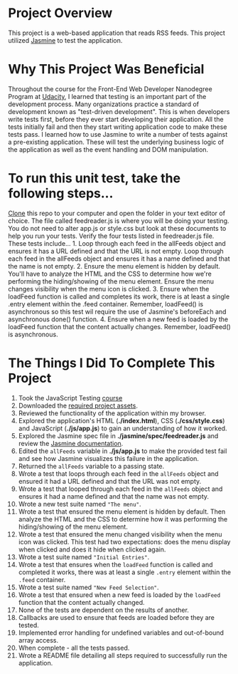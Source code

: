 # Project Overview

This project is a web-based application that reads RSS feeds. This project utilized [Jasmine](http://jasmine.github.io/) to test the application. 

# Why This Project Was Beneficial
Throughout the course for the Front-End Web Developer Nanodegree Program at [Udacity](http://www.udacity.com), I learned that testing is an important part of the development process. Many organizations practice a standard of development known as "test-driven development". This is when developers write tests first, before they ever start developing their application. All the tests initially fail and then they start writing application code to make these tests pass. I learned how to use Jasmine to write a number of tests against a pre-existing application. These will test the underlying business logic of the application as well as the event handling and DOM manipulation.

# To run this unit test, take the following steps...
[Clone](https://github.com/udacity/frontend-nanodegree-feedreader) this repo to your computer and open the folder in your text editor of choice.
The file called feedreader.js is where you will be doing your testing. You do not need to alter app.js or style.css but look at these documents to help you run your tests.
Verify the four tests listed in feedreader.js file. These tests include...
    1. Loop through each feed in the allFeeds object and ensures it has a URL defined and that the URL is not empty. Loop through each feed in the allFeeds object and ensures it has a name defined and that the name is not empty.
    2. Ensure the menu element is hidden by default. You'll have to analyze the HTML and the CSS to determine how we're performing the hiding/showing of the menu element. Ensure the menu changes visibility when the menu icon is clicked.
    3. Ensure when the loadFeed function is called and completes its work, there is at least a single .entry element within the .feed container. Remember, loadFeed() is asynchronous so this test wil require the use of Jasmine's beforeEach and asynchronous done() function.
    4. Ensure when a new feed is loaded by the loadFeed function that the content actually changes. Remember, loadFeed() is asynchronous.

# The Things I Did To Complete This Project

1. Took the JavaScript Testing [course](https://www.udacity.com/course/ud549)
2. Downloaded the [required project assets](http://github.com/udacity/frontend-nanodegree-feedreader).
3. Reviewed the functionality of the application within my browser.
4. Explored the application's HTML (**./index.html**), CSS (**./css/style.css**) and JavaScript (**./js/app.js**) to gain an understanding of how it worked.
5. Explored the Jasmine spec file in **./jasmine/spec/feedreader.js** and review the [Jasmine documentation](http://jasmine.github.io).
6. Edited the `allFeeds` variable in **./js/app.js** to make the provided test fail and see how Jasmine visualizes this failure in the application.
7. Returned the `allFeeds` variable to a passing state.
8. Wrote a test that loops through each feed in the `allFeeds` object and ensured it had a URL defined and that the URL was not empty.
9. Wrote a test that looped through each feed in the `allFeeds` object and ensures it had a name defined and that the name was not empty.
10. Wrote a new test suite named `"The menu"`.
11. Wrote a test that ensured the menu element is hidden by default. Then analyze the HTML and the CSS to determine how it was performing the hiding/showing of the menu element.
12. Wrote a test that ensured the menu changed visibility when the menu icon was clicked. This test had two expectations: does the menu display when clicked and does it hide when clicked again.
13. Wrote a test suite named `"Initial Entries"`.
14. Wrote a test that ensures when the `loadFeed` function is called and completed it works, there was at least a single `.entry` element within the `.feed` container.
15. Wrote a test suite named `"New Feed Selection"`.
16. Wrote a test that ensured when a new feed is loaded by the `loadFeed` function that the content actually changed.
17. None of the tests are dependent on the results of another.
18. Callbacks are used to ensure that feeds are loaded before they are tested.
19. Implemented error handling for undefined variables and out-of-bound array access.
20. When complete - all the tests passed. 
21. Wrote a README file detailing all steps required to successfully run the application.